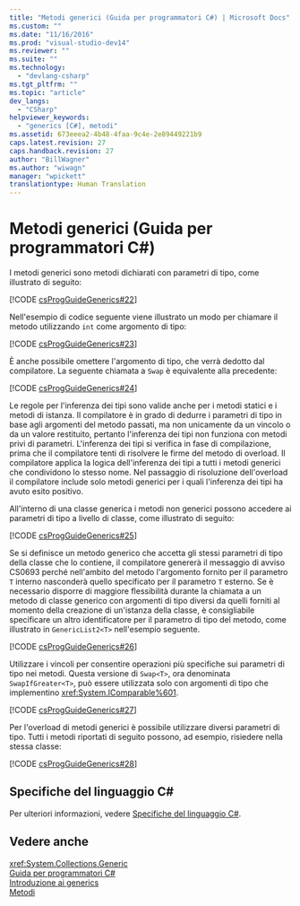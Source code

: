 ```yaml
---
title: "Metodi generici (Guida per programmatori C#) | Microsoft Docs"
ms.custom: ""
ms.date: "11/16/2016"
ms.prod: "visual-studio-dev14"
ms.reviewer: ""
ms.suite: ""
ms.technology: 
  - "devlang-csharp"
ms.tgt_pltfrm: ""
ms.topic: "article"
dev_langs: 
  - "CSharp"
helpviewer_keywords: 
  - "generics [C#], metodi"
ms.assetid: 673eeea2-4b48-4faa-9c4e-2e89449221b9
caps.latest.revision: 27
caps.handback.revision: 27
author: "BillWagner"
ms.author: "wiwagn"
manager: "wpickett"
translationtype: Human Translation
---
```

# Metodi generici (Guida per programmatori C#)
I metodi generici sono metodi dichiarati con parametri di tipo, come illustrato di seguito:  
  
 [!CODE [csProgGuideGenerics#22](../CodeSnippet/VS_Snippets_VBCSharp/csProgGuideGenerics#22)]  
  
 Nell'esempio di codice seguente viene illustrato un modo per chiamare il metodo utilizzando `int` come argomento di tipo:  
  
 [!CODE [csProgGuideGenerics#23](../CodeSnippet/VS_Snippets_VBCSharp/csProgGuideGenerics#23)]  
  
 È anche possibile omettere l'argomento di tipo, che verrà dedotto dal compilatore.  La seguente chiamata a `Swap` è equivalente alla precedente:  
  
 [!CODE [csProgGuideGenerics#24](../CodeSnippet/VS_Snippets_VBCSharp/csProgGuideGenerics#24)]  
  
 Le regole per l'inferenza dei tipi sono valide anche per i metodi statici e i metodi di istanza.  Il compilatore è in grado di dedurre i parametri di tipo in base agli argomenti del metodo passati, ma non unicamente da un vincolo o da un valore restituito,  pertanto l'inferenza dei tipi non funziona con metodi privi di parametri.  L'inferenza dei tipi si verifica in fase di compilazione, prima che il compilatore tenti di risolvere le firme del metodo di overload.  Il compilatore applica la logica dell'inferenza dei tipi a tutti i metodi generici che condividono lo stesso nome.  Nel passaggio di risoluzione dell'overload il compilatore include solo metodi generici per i quali l'inferenza dei tipi ha avuto esito positivo.  
  
 All'interno di una classe generica i metodi non generici possono accedere ai parametri di tipo a livello di classe, come illustrato di seguito:  
  
 [!CODE [csProgGuideGenerics#25](../CodeSnippet/VS_Snippets_VBCSharp/csProgGuideGenerics#25)]  
  
 Se si definisce un metodo generico che accetta gli stessi parametri di tipo della classe che lo contiene, il compilatore genererà il messaggio di avviso CS0693 perché nell'ambito del metodo l'argomento fornito per il parametro `T` interno nasconderà quello specificato per il parametro `T` esterno.  Se è necessario disporre di maggiore flessibilità durante la chiamata a un metodo di classe generico con argomenti di tipo diversi da quelli forniti al momento della creazione di un'istanza della classe, è consigliabile specificare un altro identificatore per il parametro di tipo del metodo, come illustrato in `GenericList2<T>` nell'esempio seguente.  
  
 [!CODE [csProgGuideGenerics#26](../CodeSnippet/VS_Snippets_VBCSharp/csProgGuideGenerics#26)]  
  
 Utilizzare i vincoli per consentire operazioni più specifiche sui parametri di tipo nei metodi.  Questa versione di `Swap<T>`, ora denominata `SwapIfGreater<T>`, può essere utilizzata solo con argomenti di tipo che implementino <xref:System.IComparable%601>.  
  
 [!CODE [csProgGuideGenerics#27](../CodeSnippet/VS_Snippets_VBCSharp/csProgGuideGenerics#27)]  
  
 Per l'overload di metodi generici è possibile utilizzare diversi parametri di tipo.  Tutti i metodi riportati di seguito possono, ad esempio, risiedere nella stessa classe:  
  
 [!CODE [csProgGuideGenerics#28](../CodeSnippet/VS_Snippets_VBCSharp/csProgGuideGenerics#28)]  
  
## Specifiche del linguaggio C\#  
 Per ulteriori informazioni, vedere [Specifiche del linguaggio C\#](../../../csharp/language-reference/language-specification.md).  
  
## Vedere anche  
 <xref:System.Collections.Generic>   
 [Guida per programmatori C\#](../../../csharp/programming-guide/index.md)   
 [Introduzione ai generics](../../../csharp/programming-guide/generics/introduction-to-generics.md)   
 [Metodi](../../../csharp/programming-guide/classes-and-structs/methods.md)